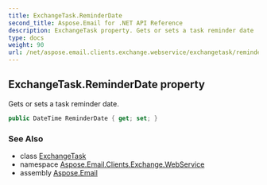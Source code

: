 ```yaml
---
title: ExchangeTask.ReminderDate
second_title: Aspose.Email for .NET API Reference
description: ExchangeTask property. Gets or sets a task reminder date
type: docs
weight: 90
url: /net/aspose.email.clients.exchange.webservice/exchangetask/reminderdate/
---
```

## ExchangeTask.ReminderDate property

Gets or sets a task reminder date.

```csharp
public DateTime ReminderDate { get; set; }
```

### See Also

* class [ExchangeTask](../)
* namespace [Aspose.Email.Clients.Exchange.WebService](../../exchangetask/)
* assembly [Aspose.Email](../../../)


